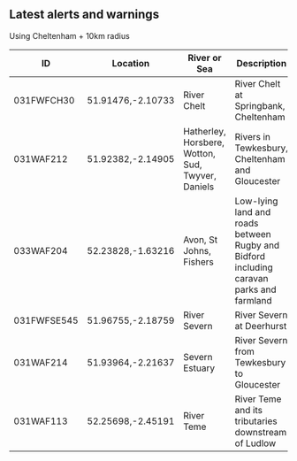 ## Latest alerts and warnings

Using Cheltenham + 10km radius

<!-- table_marker starts -->
| ID | Location | River or Sea | Description |
|---|---|---|---|
 | 031FWFCH30 | 51.91476,-2.10733 | River Chelt | River Chelt at Springbank, Cheltenham |
 | 031WAF212 | 51.92382,-2.14905 | Hatherley, Horsbere, Wotton, Sud, Twyver, Daniels | Rivers in Tewkesbury, Cheltenham and Gloucester |
 | 033WAF204 | 52.23828,-1.63216 | Avon, St Johns, Fishers | Low-lying land and roads between Rugby and Bidford including caravan parks and farmland |
 | 031FWFSE545 | 51.96755,-2.18759 | River Severn | River Severn at Deerhurst |
 | 031WAF214 | 51.93964,-2.21637 | Severn Estuary | River Severn from Tewkesbury to Gloucester |
 | 031WAF113 | 52.25698,-2.45191 | River Teme | River Teme and its tributaries downstream of Ludlow |
<!-- table_marker ends -->
